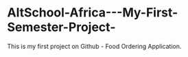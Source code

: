 # AltSchool-Africa---My-First-Semester-Project-
 This is my first project on Github - Food Ordering Application.
